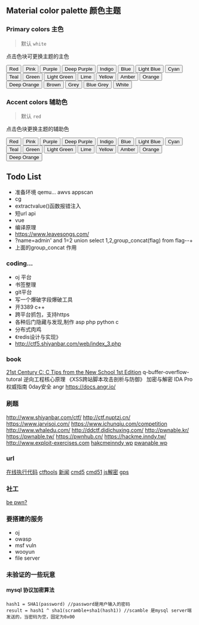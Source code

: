 ## Material color palette 颜色主题

### Primary colors 主色

> 默认 `white`

点击色块可更换主题的主色

<button data-md-color-primary="red">Red</button>
<button data-md-color-primary="pink">Pink</button>
<button data-md-color-primary="purple">Purple</button>
<button data-md-color-primary="deep-purple">Deep Purple</button>
<button data-md-color-primary="indigo">Indigo</button>
<button data-md-color-primary="blue">Blue</button>
<button data-md-color-primary="light-blue">Light Blue</button>
<button data-md-color-primary="cyan">Cyan</button>
<button data-md-color-primary="teal">Teal</button>
<button data-md-color-primary="green">Green</button>
<button data-md-color-primary="light-green">Light Green</button>
<button data-md-color-primary="lime">Lime</button>
<button data-md-color-primary="yellow">Yellow</button>
<button data-md-color-primary="amber">Amber</button>
<button data-md-color-primary="orange">Orange</button>
<button data-md-color-primary="deep-orange">Deep Orange</button>
<button data-md-color-primary="brown">Brown</button>
<button data-md-color-primary="grey">Grey</button>
<button data-md-color-primary="blue-grey">Blue Grey</button>
<button data-md-color-primary="white">White</button>

<script>
  var buttons = document.querySelectorAll("button[data-md-color-primary]");
  Array.prototype.forEach.call(buttons, function(button) {
    button.addEventListener("click", function() {
      document.body.dataset.mdColorPrimary = this.dataset.mdColorPrimary;
      localStorage.setItem("data-md-color-primary",this.dataset.mdColorPrimary);
    })
  })
</script>

### Accent colors 辅助色

> 默认 `red`

点击色块更换主题的辅助色

<button data-md-color-accent="red">Red</button>
<button data-md-color-accent="pink">Pink</button>
<button data-md-color-accent="purple">Purple</button>
<button data-md-color-accent="deep-purple">Deep Purple</button>
<button data-md-color-accent="indigo">Indigo</button>
<button data-md-color-accent="blue">Blue</button>
<button data-md-color-accent="light-blue">Light Blue</button>
<button data-md-color-accent="cyan">Cyan</button>
<button data-md-color-accent="teal">Teal</button>
<button data-md-color-accent="green">Green</button>
<button data-md-color-accent="light-green">Light Green</button>
<button data-md-color-accent="lime">Lime</button>
<button data-md-color-accent="yellow">Yellow</button>
<button data-md-color-accent="amber">Amber</button>
<button data-md-color-accent="orange">Orange</button>
<button data-md-color-accent="deep-orange">Deep Orange</button>

<script>
  var buttons = document.querySelectorAll("button[data-md-color-accent]");
  Array.prototype.forEach.call(buttons, function(button) {
    button.addEventListener("click", function() {
      document.body.dataset.mdColorAccent = this.dataset.mdColorAccent;
      localStorage.setItem("data-md-color-accent",this.dataset.mdColorAccent);
    })
  })
</script>

## Todo List
- 准备环境 qemu... awvs appscan
- cg
- extractvalue()函数报错注入
- 短url api
- vue
- 编译原理
- https://www.leavesongs.com/
- ?name=admin' and 1=2 union select 1,2,group_concat(flag) from flag--+ 
- 上面的group_concat 作用
### coding...

* oj 平台
* 书签整理
* git平台
* 写一个爆破字段爆破工具
* 开3389 c++
* 跨平台抓包，支持https
* 各种后门隐藏与发现,制作 asp php python c
* 分布式肉鸡
* 《redis设计与实现》
* http://ctf5.shiyanbar.com/web/index_3.php
  
### book
[21st Century C: C Tips from the New School 1st Edition](https://www.amazon.com/21st-Century-Tips-New-School/dp/1449327141/ref=as_li_ss_tl?ie=UTF8&linkCode=sl1&tag=thegroovycorpora&linkId=2118b794f9d0816d53bff771c54f309e&language=en_US)
q-buffer-overflow-tutoral
逆向工程核心原理
《XSS跨站脚本攻击剖析与防御》
加密与解密
IDA Pro权威指南
0day安全
angr
https://docs.angr.io/
### 刷题
http://www.shiyanbar.com/ctf/
http://ctf.nuptzj.cn/
https://www.jarvisoj.com/
https://www.ichunqiu.com/competition
http://www.whaledu.com/
http://ddctf.didichuxing.com/
http://pwnable.kr/
https://pwnable.tw/
https://pwnhub.cn/
https://hackme.inndy.tw/
http://www.exploit-exercises.com
[hakcmeinndy wp](http://carlstar.club/)
[pwanable wp](https://bbs.ichunqiu.com/thread-46026-1-1.html)

### url
[在线执行代码](https://www.dooccn.com)
[ctftools](https://www.ctftools.com/down)
[新闻](https://www.sitedirsec.com/)
[cmd5](https://www.cmd5.com/)
[cmd51](http://www.xmd5.org/)
[js解密](http://tmxk.org/jother/)
[gps](http://www.gpsspg.com/bs.htm)
### 社工
[be pwn?](https://haveibeenpwned.com/)
### 要搭建的服务
* oj
* owasp
* msf vuln
* wooyun
* file server

### 未验证的一些玩意
#### mysql 协议加密算法
```
hash1 = SHA1(password) //password是用户输入的密码
result = hash1 ^ sha1(scramble+sha1(hash1)) //scamble 是mysql server端发送的，当密码为空，固定为0x00
```